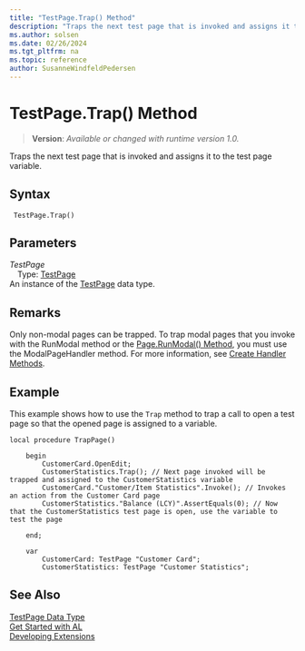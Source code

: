 ```yaml
---
title: "TestPage.Trap() Method"
description: "Traps the next test page that is invoked and assigns it to the test page variable."
ms.author: solsen
ms.date: 02/26/2024
ms.tgt_pltfrm: na
ms.topic: reference
author: SusanneWindfeldPedersen
---
```

[//]: # (START>DO_NOT_EDIT)
[//]: # (IMPORTANT:Do not edit any of the content between here and the END>DO_NOT_EDIT.)
[//]: # (Any modifications should be made in the .xml files in the ModernDev repo.)
# TestPage.Trap() Method
> **Version**: _Available or changed with runtime version 1.0._

Traps the next test page that is invoked and assigns it to the test page variable.


## Syntax
```AL
 TestPage.Trap()
```
## Parameters
*TestPage*  
&emsp;Type: [TestPage](testpage-data-type.md)  
An instance of the [TestPage](testpage-data-type.md) data type.  


[//]: # (IMPORTANT: END>DO_NOT_EDIT)

## Remarks

Only non-modal pages can be trapped. To trap modal pages that you invoke with the RunModal method or the [Page.RunModal() Method](../page/page-runmodal--method.md), you must use the ModalPageHandler method. For more information, see [Create Handler Methods](../../devenv-creating-handler-methods.md).

## Example

This example shows how to use the `Trap` method to trap a call to open a test page so that the opened page is assigned to a variable.

```al
local procedure TrapPage()

    begin
        CustomerCard.OpenEdit;
        CustomerStatistics.Trap(); // Next page invoked will be trapped and assigned to the CustomerStatistics variable  
        CustomerCard."Customer/Item Statistics".Invoke(); // Invokes an action from the Customer Card page   
        CustomerStatistics."Balance (LCY)".AssertEquals(0); // Now that the CustomerStatistics test page is open, use the variable to test the page

    end;

    var
        CustomerCard: TestPage "Customer Card";
        CustomerStatistics: TestPage "Customer Statistics";

```

## See Also

[TestPage Data Type](testpage-data-type.md)  
[Get Started with AL](../../devenv-get-started.md)  
[Developing Extensions](../../devenv-dev-overview.md)